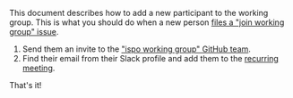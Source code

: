This document describes how to add a new participant to the working group.
This is what you should do when a new person [files a "join working group" issue](https://github.com/InnerSourceCommons/ispo-working-group?tab=readme-ov-file#joining-the-working-group).

1. Send them an invite to the ["ispo working group" GitHub team](https://github.com/orgs/InnerSourceCommons/teams/ispo-working-group).
2. Find their email from their Slack profile and add them to the [recurring meeting](https://calendar.google.com/calendar/u/0/r/eventedit/MHFhYnNnOXJrMDFscmw4ZHRzcW12Z28zcDRfMjAyNDA1MDZUMTUwMDAwWiBjXzYyNjk0ZjQxNDA1NWFjNTY5ZTVjYjEyZGFmYmIwODkwY2EyMmYzNjQwYjE3N2E0YjEwYjUzMTcxZmJjOWJkZDRAZw).
   
That's it!
